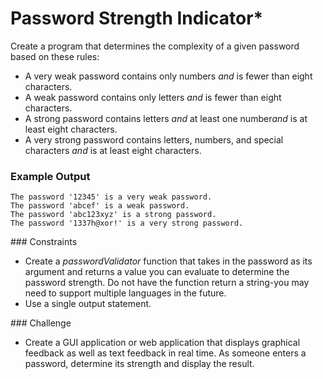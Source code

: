 # Password Strength Indicator*​

Create a program that determines the complexity of a given password based on these rules:
* A very weak password contains only numbers ​*and*​ is fewer than eight characters.
* A weak password contains only letters ​*and*​ is fewer than eight characters.
* A strong password contains letters ​*and*​ at least one number ​*and*​ is at least eight characters.
* A very strong password contains letters, numbers, and special characters ​*and*​ is at least eight characters.

### ​Example Output​

```
The password '12345' is a very weak password.
The password 'abcef' is a weak password.
The password 'abc123xyz' is a strong password.
The password '1337h@xor!' is a very strong password.
```

​### Constraints

* Create a ​_passwordValidator_​ function that takes in the password as its argument and returns a value you can evaluate to determine the password strength. Do not have the function return a string-you may need to support multiple languages in the future.
* Use a single output statement.

​### Challenge

* Create a GUI application or web application that displays graphical feedback as well as text feedback in real time. As someone enters a password, determine its strength and display the result.
